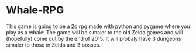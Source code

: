 # Whale-RPG
This game is going to be a 2d rpg made with python and pygame where you play as a whale!
The game will be simaler to the old Zelda games and will (hopefully) come out by the end of 2015.
It will probaly have 3 dungeons simaler to those in Zelda and 3 bosses.

